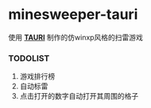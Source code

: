 # minesweeper-tauri

使用 **[TAURI](https://tauri.app/)** 制作的仿winxp风格的扫雷游戏

### TODOLIST

1. 游戏排行榜
2. 自动标雷
3. 点击打开的数字自动打开其周围的格子

